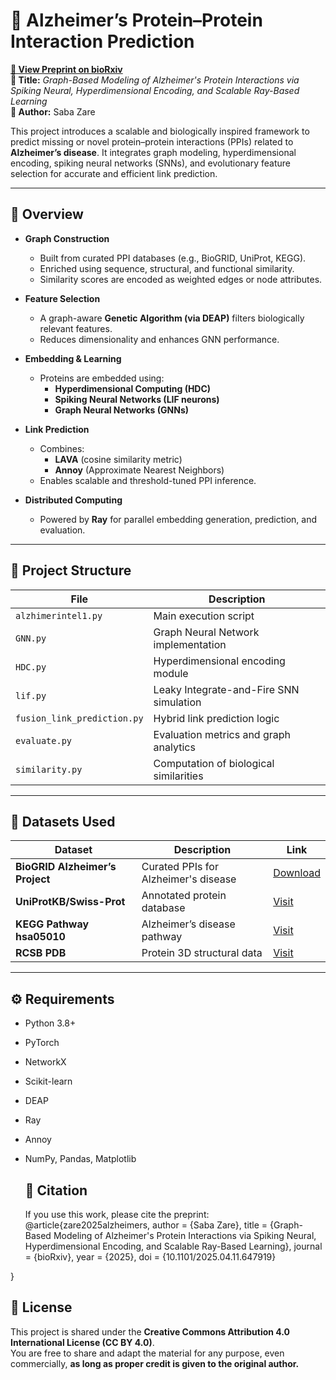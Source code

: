 # 🧠 Alzheimer’s Protein–Protein Interaction Prediction

**[📄 View Preprint on bioRxiv](https://www.biorxiv.org/content/10.1101/2025.04.11.647919v1)**   
**📝 Title:** _Graph-Based Modeling of Alzheimer's Protein Interactions via Spiking Neural, Hyperdimensional Encoding, and Scalable Ray-Based Learning_  
**👤 Author:** Saba Zare

This project introduces a scalable and biologically inspired framework to predict missing or novel protein–protein interactions (PPIs) related to **Alzheimer’s disease**. It integrates graph modeling, hyperdimensional encoding, spiking neural networks (SNNs), and evolutionary feature selection for accurate and efficient link prediction.

---

## 🔬 Overview

- **Graph Construction**
  - Built from curated PPI databases (e.g., BioGRID, UniProt, KEGG).
  - Enriched using sequence, structural, and functional similarity.
  - Similarity scores are encoded as weighted edges or node attributes.

- **Feature Selection**
  - A graph-aware **Genetic Algorithm (via DEAP)** filters biologically relevant features.
  - Reduces dimensionality and enhances GNN performance.

- **Embedding & Learning**
  - Proteins are embedded using:
    - **Hyperdimensional Computing (HDC)**
    - **Spiking Neural Networks (LIF neurons)**
    - **Graph Neural Networks (GNNs)**

- **Link Prediction**
  - Combines:
    - **LAVA** (cosine similarity metric)
    - **Annoy** (Approximate Nearest Neighbors)
  - Enables scalable and threshold-tuned PPI inference.

- **Distributed Computing**
  - Powered by **Ray** for parallel embedding generation, prediction, and evaluation.

---

## 📁 Project Structure

| File | Description |
|------|-------------|
| `alzhimerintel1.py` | Main execution script |
| `GNN.py` | Graph Neural Network implementation |
| `HDC.py` | Hyperdimensional encoding module |
| `lif.py` | Leaky Integrate-and-Fire SNN simulation |
| `fusion_link_prediction.py` | Hybrid link prediction logic |
| `evaluate.py` | Evaluation metrics and graph analytics |
| `similarity.py` | Computation of biological similarities |

---

## 🧬 Datasets Used

| Dataset | Description | Link |
|--------|-------------|------|
| **BioGRID Alzheimer’s Project** | Curated PPIs for Alzheimer's disease | [Download](https://downloads.thebiogrid.org/File/BioGRID/Release-Archive/BIOGRID-4.4.244/BIOGRID-PROJECT-alzheimers_disease_project-4.4.244.zip) |
| **UniProtKB/Swiss-Prot** | Annotated protein database | [Visit](https://www.uniprot.org/uniprotkb) |
| **KEGG Pathway hsa05010** | Alzheimer’s disease pathway | [Visit](https://www.kegg.jp/entry/hsa05010) |
| **RCSB PDB** | Protein 3D structural data | [Visit](https://www.rcsb.org/docs/general-help/organization-of-3d-structures-in-the-protein-data-bank) |

---

## ⚙️ Requirements

- Python 3.8+
- PyTorch
- NetworkX
- Scikit-learn
- DEAP
- Ray
- Annoy
- NumPy, Pandas, Matplotlib

  ## 📣 Citation
  If you use this work, please cite the preprint:
@article{zare2025alzheimers,
  author = {Saba Zare},
  title = {Graph-Based Modeling of Alzheimer's Protein Interactions via Spiking Neural, Hyperdimensional Encoding, and Scalable Ray-Based Learning},
  journal = {bioRxiv},
  year = {2025},
  doi = {10.1101/2025.04.11.647919}

}
## 📄 License

This project is shared under the **Creative Commons Attribution 4.0 International License (CC BY 4.0)**.  
You are free to share and adapt the material for any purpose, even commercially, **as long as proper credit is given to the original author.**
